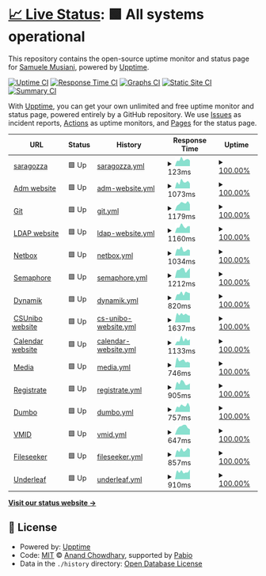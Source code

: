 # [📈 Live Status](https://status2.students.cs.unibo.it): <!--live status--> **🟩 All systems operational**

This repository contains the open-source uptime monitor and status page for [Samuele Musiani](https://status2.students.cs.unibo.it), powered by [Upptime](https://github.com/upptime/upptime).

[![Uptime CI](https://github.com/samuelemusiani/status.adm/workflows/Uptime%20CI/badge.svg)](https://github.com/samuelemusiani/status.adm/actions?query=workflow%3A%22Uptime+CI%22)
[![Response Time CI](https://github.com/samuelemusiani/status.adm/workflows/Response%20Time%20CI/badge.svg)](https://github.com/samuelemusiani/status.adm/actions?query=workflow%3A%22Response+Time+CI%22)
[![Graphs CI](https://github.com/samuelemusiani/status.adm/workflows/Graphs%20CI/badge.svg)](https://github.com/samuelemusiani/status.adm/actions?query=workflow%3A%22Graphs+CI%22)
[![Static Site CI](https://github.com/samuelemusiani/status.adm/workflows/Static%20Site%20CI/badge.svg)](https://github.com/samuelemusiani/status.adm/actions?query=workflow%3A%22Static+Site+CI%22)
[![Summary CI](https://github.com/samuelemusiani/status.adm/workflows/Summary%20CI/badge.svg)](https://github.com/samuelemusiani/status.adm/actions?query=workflow%3A%22Summary+CI%22)

With [Upptime](https://upptime.js.org), you can get your own unlimited and free uptime monitor and status page, powered entirely by a GitHub repository. We use [Issues](https://github.com/samuelemusiani/status.adm/issues) as incident reports, [Actions](https://github.com/samuelemusiani/status.adm/actions) as uptime monitors, and [Pages](https://status2.students.cs.unibo.it) for the status page.

<!--start: status pages-->
<!-- This summary is generated by Upptime (https://github.com/upptime/upptime) -->
<!-- Do not edit this manually, your changes will be overwritten -->
<!-- prettier-ignore -->
| URL | Status | History | Response Time | Uptime |
| --- | ------ | ------- | ------------- | ------ |
| <img alt="" src="https://icons.duckduckgo.com/ip3/null.ico" height="13"> [saragozza](saragozza.students.cs.unibo.it) | 🟩 Up | [saragozza.yml](https://github.com/samuelemusiani/status.adm/commits/HEAD/history/saragozza.yml) | <details><summary><img alt="Response time graph" src="./graphs/saragozza/response-time-week.png" height="20"> 123ms</summary><br><a href="https://status2.students.cs.unibo.it/history/saragozza"><img alt="Response time 124" src="https://img.shields.io/endpoint?url=https%3A%2F%2Fraw.githubusercontent.com%2Fsamuelemusiani%2Fstatus.adm%2FHEAD%2Fapi%2Fsaragozza%2Fresponse-time.json"></a><br><a href="https://status2.students.cs.unibo.it/history/saragozza"><img alt="24-hour response time 164" src="https://img.shields.io/endpoint?url=https%3A%2F%2Fraw.githubusercontent.com%2Fsamuelemusiani%2Fstatus.adm%2FHEAD%2Fapi%2Fsaragozza%2Fresponse-time-day.json"></a><br><a href="https://status2.students.cs.unibo.it/history/saragozza"><img alt="7-day response time 123" src="https://img.shields.io/endpoint?url=https%3A%2F%2Fraw.githubusercontent.com%2Fsamuelemusiani%2Fstatus.adm%2FHEAD%2Fapi%2Fsaragozza%2Fresponse-time-week.json"></a><br><a href="https://status2.students.cs.unibo.it/history/saragozza"><img alt="30-day response time 124" src="https://img.shields.io/endpoint?url=https%3A%2F%2Fraw.githubusercontent.com%2Fsamuelemusiani%2Fstatus.adm%2FHEAD%2Fapi%2Fsaragozza%2Fresponse-time-month.json"></a><br><a href="https://status2.students.cs.unibo.it/history/saragozza"><img alt="1-year response time 123" src="https://img.shields.io/endpoint?url=https%3A%2F%2Fraw.githubusercontent.com%2Fsamuelemusiani%2Fstatus.adm%2FHEAD%2Fapi%2Fsaragozza%2Fresponse-time-year.json"></a></details> | <details><summary><a href="https://status2.students.cs.unibo.it/history/saragozza">100.00%</a></summary><a href="https://status2.students.cs.unibo.it/history/saragozza"><img alt="All-time uptime 99.48%" src="https://img.shields.io/endpoint?url=https%3A%2F%2Fraw.githubusercontent.com%2Fsamuelemusiani%2Fstatus.adm%2FHEAD%2Fapi%2Fsaragozza%2Fuptime.json"></a><br><a href="https://status2.students.cs.unibo.it/history/saragozza"><img alt="24-hour uptime 100.00%" src="https://img.shields.io/endpoint?url=https%3A%2F%2Fraw.githubusercontent.com%2Fsamuelemusiani%2Fstatus.adm%2FHEAD%2Fapi%2Fsaragozza%2Fuptime-day.json"></a><br><a href="https://status2.students.cs.unibo.it/history/saragozza"><img alt="7-day uptime 100.00%" src="https://img.shields.io/endpoint?url=https%3A%2F%2Fraw.githubusercontent.com%2Fsamuelemusiani%2Fstatus.adm%2FHEAD%2Fapi%2Fsaragozza%2Fuptime-week.json"></a><br><a href="https://status2.students.cs.unibo.it/history/saragozza"><img alt="30-day uptime 100.00%" src="https://img.shields.io/endpoint?url=https%3A%2F%2Fraw.githubusercontent.com%2Fsamuelemusiani%2Fstatus.adm%2FHEAD%2Fapi%2Fsaragozza%2Fuptime-month.json"></a><br><a href="https://status2.students.cs.unibo.it/history/saragozza"><img alt="1-year uptime 99.99%" src="https://img.shields.io/endpoint?url=https%3A%2F%2Fraw.githubusercontent.com%2Fsamuelemusiani%2Fstatus.adm%2FHEAD%2Fapi%2Fsaragozza%2Fuptime-year.json"></a></details>
| <img alt="" src="https://icons.duckduckgo.com/ip3/students.cs.unibo.it.ico" height="13"> [Adm website](https://students.cs.unibo.it) | 🟩 Up | [adm-website.yml](https://github.com/samuelemusiani/status.adm/commits/HEAD/history/adm-website.yml) | <details><summary><img alt="Response time graph" src="./graphs/adm-website/response-time-week.png" height="20"> 1073ms</summary><br><a href="https://status2.students.cs.unibo.it/history/adm-website"><img alt="Response time 1047" src="https://img.shields.io/endpoint?url=https%3A%2F%2Fraw.githubusercontent.com%2Fsamuelemusiani%2Fstatus.adm%2FHEAD%2Fapi%2Fadm-website%2Fresponse-time.json"></a><br><a href="https://status2.students.cs.unibo.it/history/adm-website"><img alt="24-hour response time 1512" src="https://img.shields.io/endpoint?url=https%3A%2F%2Fraw.githubusercontent.com%2Fsamuelemusiani%2Fstatus.adm%2FHEAD%2Fapi%2Fadm-website%2Fresponse-time-day.json"></a><br><a href="https://status2.students.cs.unibo.it/history/adm-website"><img alt="7-day response time 1073" src="https://img.shields.io/endpoint?url=https%3A%2F%2Fraw.githubusercontent.com%2Fsamuelemusiani%2Fstatus.adm%2FHEAD%2Fapi%2Fadm-website%2Fresponse-time-week.json"></a><br><a href="https://status2.students.cs.unibo.it/history/adm-website"><img alt="30-day response time 1187" src="https://img.shields.io/endpoint?url=https%3A%2F%2Fraw.githubusercontent.com%2Fsamuelemusiani%2Fstatus.adm%2FHEAD%2Fapi%2Fadm-website%2Fresponse-time-month.json"></a><br><a href="https://status2.students.cs.unibo.it/history/adm-website"><img alt="1-year response time 1072" src="https://img.shields.io/endpoint?url=https%3A%2F%2Fraw.githubusercontent.com%2Fsamuelemusiani%2Fstatus.adm%2FHEAD%2Fapi%2Fadm-website%2Fresponse-time-year.json"></a></details> | <details><summary><a href="https://status2.students.cs.unibo.it/history/adm-website">100.00%</a></summary><a href="https://status2.students.cs.unibo.it/history/adm-website"><img alt="All-time uptime 99.37%" src="https://img.shields.io/endpoint?url=https%3A%2F%2Fraw.githubusercontent.com%2Fsamuelemusiani%2Fstatus.adm%2FHEAD%2Fapi%2Fadm-website%2Fuptime.json"></a><br><a href="https://status2.students.cs.unibo.it/history/adm-website"><img alt="24-hour uptime 100.00%" src="https://img.shields.io/endpoint?url=https%3A%2F%2Fraw.githubusercontent.com%2Fsamuelemusiani%2Fstatus.adm%2FHEAD%2Fapi%2Fadm-website%2Fuptime-day.json"></a><br><a href="https://status2.students.cs.unibo.it/history/adm-website"><img alt="7-day uptime 100.00%" src="https://img.shields.io/endpoint?url=https%3A%2F%2Fraw.githubusercontent.com%2Fsamuelemusiani%2Fstatus.adm%2FHEAD%2Fapi%2Fadm-website%2Fuptime-week.json"></a><br><a href="https://status2.students.cs.unibo.it/history/adm-website"><img alt="30-day uptime 100.00%" src="https://img.shields.io/endpoint?url=https%3A%2F%2Fraw.githubusercontent.com%2Fsamuelemusiani%2Fstatus.adm%2FHEAD%2Fapi%2Fadm-website%2Fuptime-month.json"></a><br><a href="https://status2.students.cs.unibo.it/history/adm-website"><img alt="1-year uptime 99.16%" src="https://img.shields.io/endpoint?url=https%3A%2F%2Fraw.githubusercontent.com%2Fsamuelemusiani%2Fstatus.adm%2FHEAD%2Fapi%2Fadm-website%2Fuptime-year.json"></a></details>
| <img alt="" src="https://icons.duckduckgo.com/ip3/git.students.cs.unibo.it.ico" height="13"> [Git](https://git.students.cs.unibo.it) | 🟩 Up | [git.yml](https://github.com/samuelemusiani/status.adm/commits/HEAD/history/git.yml) | <details><summary><img alt="Response time graph" src="./graphs/git/response-time-week.png" height="20"> 1179ms</summary><br><a href="https://status2.students.cs.unibo.it/history/git"><img alt="Response time 1125" src="https://img.shields.io/endpoint?url=https%3A%2F%2Fraw.githubusercontent.com%2Fsamuelemusiani%2Fstatus.adm%2FHEAD%2Fapi%2Fgit%2Fresponse-time.json"></a><br><a href="https://status2.students.cs.unibo.it/history/git"><img alt="24-hour response time 1901" src="https://img.shields.io/endpoint?url=https%3A%2F%2Fraw.githubusercontent.com%2Fsamuelemusiani%2Fstatus.adm%2FHEAD%2Fapi%2Fgit%2Fresponse-time-day.json"></a><br><a href="https://status2.students.cs.unibo.it/history/git"><img alt="7-day response time 1179" src="https://img.shields.io/endpoint?url=https%3A%2F%2Fraw.githubusercontent.com%2Fsamuelemusiani%2Fstatus.adm%2FHEAD%2Fapi%2Fgit%2Fresponse-time-week.json"></a><br><a href="https://status2.students.cs.unibo.it/history/git"><img alt="30-day response time 1215" src="https://img.shields.io/endpoint?url=https%3A%2F%2Fraw.githubusercontent.com%2Fsamuelemusiani%2Fstatus.adm%2FHEAD%2Fapi%2Fgit%2Fresponse-time-month.json"></a><br><a href="https://status2.students.cs.unibo.it/history/git"><img alt="1-year response time 1126" src="https://img.shields.io/endpoint?url=https%3A%2F%2Fraw.githubusercontent.com%2Fsamuelemusiani%2Fstatus.adm%2FHEAD%2Fapi%2Fgit%2Fresponse-time-year.json"></a></details> | <details><summary><a href="https://status2.students.cs.unibo.it/history/git">100.00%</a></summary><a href="https://status2.students.cs.unibo.it/history/git"><img alt="All-time uptime 99.25%" src="https://img.shields.io/endpoint?url=https%3A%2F%2Fraw.githubusercontent.com%2Fsamuelemusiani%2Fstatus.adm%2FHEAD%2Fapi%2Fgit%2Fuptime.json"></a><br><a href="https://status2.students.cs.unibo.it/history/git"><img alt="24-hour uptime 100.00%" src="https://img.shields.io/endpoint?url=https%3A%2F%2Fraw.githubusercontent.com%2Fsamuelemusiani%2Fstatus.adm%2FHEAD%2Fapi%2Fgit%2Fuptime-day.json"></a><br><a href="https://status2.students.cs.unibo.it/history/git"><img alt="7-day uptime 100.00%" src="https://img.shields.io/endpoint?url=https%3A%2F%2Fraw.githubusercontent.com%2Fsamuelemusiani%2Fstatus.adm%2FHEAD%2Fapi%2Fgit%2Fuptime-week.json"></a><br><a href="https://status2.students.cs.unibo.it/history/git"><img alt="30-day uptime 100.00%" src="https://img.shields.io/endpoint?url=https%3A%2F%2Fraw.githubusercontent.com%2Fsamuelemusiani%2Fstatus.adm%2FHEAD%2Fapi%2Fgit%2Fuptime-month.json"></a><br><a href="https://status2.students.cs.unibo.it/history/git"><img alt="1-year uptime 99.11%" src="https://img.shields.io/endpoint?url=https%3A%2F%2Fraw.githubusercontent.com%2Fsamuelemusiani%2Fstatus.adm%2FHEAD%2Fapi%2Fgit%2Fuptime-year.json"></a></details>
| <img alt="" src="https://icons.duckduckgo.com/ip3/ldap.students.cs.unibo.it.ico" height="13"> [LDAP website](https://ldap.students.cs.unibo.it) | 🟩 Up | [ldap-website.yml](https://github.com/samuelemusiani/status.adm/commits/HEAD/history/ldap-website.yml) | <details><summary><img alt="Response time graph" src="./graphs/ldap-website/response-time-week.png" height="20"> 1160ms</summary><br><a href="https://status2.students.cs.unibo.it/history/ldap-website"><img alt="Response time 1110" src="https://img.shields.io/endpoint?url=https%3A%2F%2Fraw.githubusercontent.com%2Fsamuelemusiani%2Fstatus.adm%2FHEAD%2Fapi%2Fldap-website%2Fresponse-time.json"></a><br><a href="https://status2.students.cs.unibo.it/history/ldap-website"><img alt="24-hour response time 1878" src="https://img.shields.io/endpoint?url=https%3A%2F%2Fraw.githubusercontent.com%2Fsamuelemusiani%2Fstatus.adm%2FHEAD%2Fapi%2Fldap-website%2Fresponse-time-day.json"></a><br><a href="https://status2.students.cs.unibo.it/history/ldap-website"><img alt="7-day response time 1160" src="https://img.shields.io/endpoint?url=https%3A%2F%2Fraw.githubusercontent.com%2Fsamuelemusiani%2Fstatus.adm%2FHEAD%2Fapi%2Fldap-website%2Fresponse-time-week.json"></a><br><a href="https://status2.students.cs.unibo.it/history/ldap-website"><img alt="30-day response time 1150" src="https://img.shields.io/endpoint?url=https%3A%2F%2Fraw.githubusercontent.com%2Fsamuelemusiani%2Fstatus.adm%2FHEAD%2Fapi%2Fldap-website%2Fresponse-time-month.json"></a><br><a href="https://status2.students.cs.unibo.it/history/ldap-website"><img alt="1-year response time 1114" src="https://img.shields.io/endpoint?url=https%3A%2F%2Fraw.githubusercontent.com%2Fsamuelemusiani%2Fstatus.adm%2FHEAD%2Fapi%2Fldap-website%2Fresponse-time-year.json"></a></details> | <details><summary><a href="https://status2.students.cs.unibo.it/history/ldap-website">100.00%</a></summary><a href="https://status2.students.cs.unibo.it/history/ldap-website"><img alt="All-time uptime 95.99%" src="https://img.shields.io/endpoint?url=https%3A%2F%2Fraw.githubusercontent.com%2Fsamuelemusiani%2Fstatus.adm%2FHEAD%2Fapi%2Fldap-website%2Fuptime.json"></a><br><a href="https://status2.students.cs.unibo.it/history/ldap-website"><img alt="24-hour uptime 100.00%" src="https://img.shields.io/endpoint?url=https%3A%2F%2Fraw.githubusercontent.com%2Fsamuelemusiani%2Fstatus.adm%2FHEAD%2Fapi%2Fldap-website%2Fuptime-day.json"></a><br><a href="https://status2.students.cs.unibo.it/history/ldap-website"><img alt="7-day uptime 100.00%" src="https://img.shields.io/endpoint?url=https%3A%2F%2Fraw.githubusercontent.com%2Fsamuelemusiani%2Fstatus.adm%2FHEAD%2Fapi%2Fldap-website%2Fuptime-week.json"></a><br><a href="https://status2.students.cs.unibo.it/history/ldap-website"><img alt="30-day uptime 100.00%" src="https://img.shields.io/endpoint?url=https%3A%2F%2Fraw.githubusercontent.com%2Fsamuelemusiani%2Fstatus.adm%2FHEAD%2Fapi%2Fldap-website%2Fuptime-month.json"></a><br><a href="https://status2.students.cs.unibo.it/history/ldap-website"><img alt="1-year uptime 96.37%" src="https://img.shields.io/endpoint?url=https%3A%2F%2Fraw.githubusercontent.com%2Fsamuelemusiani%2Fstatus.adm%2FHEAD%2Fapi%2Fldap-website%2Fuptime-year.json"></a></details>
| <img alt="" src="https://icons.duckduckgo.com/ip3/netbox.students.cs.unibo.it.ico" height="13"> [Netbox](https://netbox.students.cs.unibo.it) | 🟩 Up | [netbox.yml](https://github.com/samuelemusiani/status.adm/commits/HEAD/history/netbox.yml) | <details><summary><img alt="Response time graph" src="./graphs/netbox/response-time-week.png" height="20"> 1034ms</summary><br><a href="https://status2.students.cs.unibo.it/history/netbox"><img alt="Response time 1102" src="https://img.shields.io/endpoint?url=https%3A%2F%2Fraw.githubusercontent.com%2Fsamuelemusiani%2Fstatus.adm%2FHEAD%2Fapi%2Fnetbox%2Fresponse-time.json"></a><br><a href="https://status2.students.cs.unibo.it/history/netbox"><img alt="24-hour response time 1619" src="https://img.shields.io/endpoint?url=https%3A%2F%2Fraw.githubusercontent.com%2Fsamuelemusiani%2Fstatus.adm%2FHEAD%2Fapi%2Fnetbox%2Fresponse-time-day.json"></a><br><a href="https://status2.students.cs.unibo.it/history/netbox"><img alt="7-day response time 1034" src="https://img.shields.io/endpoint?url=https%3A%2F%2Fraw.githubusercontent.com%2Fsamuelemusiani%2Fstatus.adm%2FHEAD%2Fapi%2Fnetbox%2Fresponse-time-week.json"></a><br><a href="https://status2.students.cs.unibo.it/history/netbox"><img alt="30-day response time 1028" src="https://img.shields.io/endpoint?url=https%3A%2F%2Fraw.githubusercontent.com%2Fsamuelemusiani%2Fstatus.adm%2FHEAD%2Fapi%2Fnetbox%2Fresponse-time-month.json"></a><br><a href="https://status2.students.cs.unibo.it/history/netbox"><img alt="1-year response time 1098" src="https://img.shields.io/endpoint?url=https%3A%2F%2Fraw.githubusercontent.com%2Fsamuelemusiani%2Fstatus.adm%2FHEAD%2Fapi%2Fnetbox%2Fresponse-time-year.json"></a></details> | <details><summary><a href="https://status2.students.cs.unibo.it/history/netbox">100.00%</a></summary><a href="https://status2.students.cs.unibo.it/history/netbox"><img alt="All-time uptime 99.36%" src="https://img.shields.io/endpoint?url=https%3A%2F%2Fraw.githubusercontent.com%2Fsamuelemusiani%2Fstatus.adm%2FHEAD%2Fapi%2Fnetbox%2Fuptime.json"></a><br><a href="https://status2.students.cs.unibo.it/history/netbox"><img alt="24-hour uptime 100.00%" src="https://img.shields.io/endpoint?url=https%3A%2F%2Fraw.githubusercontent.com%2Fsamuelemusiani%2Fstatus.adm%2FHEAD%2Fapi%2Fnetbox%2Fuptime-day.json"></a><br><a href="https://status2.students.cs.unibo.it/history/netbox"><img alt="7-day uptime 100.00%" src="https://img.shields.io/endpoint?url=https%3A%2F%2Fraw.githubusercontent.com%2Fsamuelemusiani%2Fstatus.adm%2FHEAD%2Fapi%2Fnetbox%2Fuptime-week.json"></a><br><a href="https://status2.students.cs.unibo.it/history/netbox"><img alt="30-day uptime 100.00%" src="https://img.shields.io/endpoint?url=https%3A%2F%2Fraw.githubusercontent.com%2Fsamuelemusiani%2Fstatus.adm%2FHEAD%2Fapi%2Fnetbox%2Fuptime-month.json"></a><br><a href="https://status2.students.cs.unibo.it/history/netbox"><img alt="1-year uptime 99.16%" src="https://img.shields.io/endpoint?url=https%3A%2F%2Fraw.githubusercontent.com%2Fsamuelemusiani%2Fstatus.adm%2FHEAD%2Fapi%2Fnetbox%2Fuptime-year.json"></a></details>
| <img alt="" src="https://icons.duckduckgo.com/ip3/ansible.students.cs.unibo.it.ico" height="13"> [Semaphore](https://ansible.students.cs.unibo.it) | 🟩 Up | [semaphore.yml](https://github.com/samuelemusiani/status.adm/commits/HEAD/history/semaphore.yml) | <details><summary><img alt="Response time graph" src="./graphs/semaphore/response-time-week.png" height="20"> 1212ms</summary><br><a href="https://status2.students.cs.unibo.it/history/semaphore"><img alt="Response time 1140" src="https://img.shields.io/endpoint?url=https%3A%2F%2Fraw.githubusercontent.com%2Fsamuelemusiani%2Fstatus.adm%2FHEAD%2Fapi%2Fsemaphore%2Fresponse-time.json"></a><br><a href="https://status2.students.cs.unibo.it/history/semaphore"><img alt="24-hour response time 1417" src="https://img.shields.io/endpoint?url=https%3A%2F%2Fraw.githubusercontent.com%2Fsamuelemusiani%2Fstatus.adm%2FHEAD%2Fapi%2Fsemaphore%2Fresponse-time-day.json"></a><br><a href="https://status2.students.cs.unibo.it/history/semaphore"><img alt="7-day response time 1212" src="https://img.shields.io/endpoint?url=https%3A%2F%2Fraw.githubusercontent.com%2Fsamuelemusiani%2Fstatus.adm%2FHEAD%2Fapi%2Fsemaphore%2Fresponse-time-week.json"></a><br><a href="https://status2.students.cs.unibo.it/history/semaphore"><img alt="30-day response time 1174" src="https://img.shields.io/endpoint?url=https%3A%2F%2Fraw.githubusercontent.com%2Fsamuelemusiani%2Fstatus.adm%2FHEAD%2Fapi%2Fsemaphore%2Fresponse-time-month.json"></a><br><a href="https://status2.students.cs.unibo.it/history/semaphore"><img alt="1-year response time 1176" src="https://img.shields.io/endpoint?url=https%3A%2F%2Fraw.githubusercontent.com%2Fsamuelemusiani%2Fstatus.adm%2FHEAD%2Fapi%2Fsemaphore%2Fresponse-time-year.json"></a></details> | <details><summary><a href="https://status2.students.cs.unibo.it/history/semaphore">100.00%</a></summary><a href="https://status2.students.cs.unibo.it/history/semaphore"><img alt="All-time uptime 99.22%" src="https://img.shields.io/endpoint?url=https%3A%2F%2Fraw.githubusercontent.com%2Fsamuelemusiani%2Fstatus.adm%2FHEAD%2Fapi%2Fsemaphore%2Fuptime.json"></a><br><a href="https://status2.students.cs.unibo.it/history/semaphore"><img alt="24-hour uptime 100.00%" src="https://img.shields.io/endpoint?url=https%3A%2F%2Fraw.githubusercontent.com%2Fsamuelemusiani%2Fstatus.adm%2FHEAD%2Fapi%2Fsemaphore%2Fuptime-day.json"></a><br><a href="https://status2.students.cs.unibo.it/history/semaphore"><img alt="7-day uptime 100.00%" src="https://img.shields.io/endpoint?url=https%3A%2F%2Fraw.githubusercontent.com%2Fsamuelemusiani%2Fstatus.adm%2FHEAD%2Fapi%2Fsemaphore%2Fuptime-week.json"></a><br><a href="https://status2.students.cs.unibo.it/history/semaphore"><img alt="30-day uptime 100.00%" src="https://img.shields.io/endpoint?url=https%3A%2F%2Fraw.githubusercontent.com%2Fsamuelemusiani%2Fstatus.adm%2FHEAD%2Fapi%2Fsemaphore%2Fuptime-month.json"></a><br><a href="https://status2.students.cs.unibo.it/history/semaphore"><img alt="1-year uptime 99.16%" src="https://img.shields.io/endpoint?url=https%3A%2F%2Fraw.githubusercontent.com%2Fsamuelemusiani%2Fstatus.adm%2FHEAD%2Fapi%2Fsemaphore%2Fuptime-year.json"></a></details>
| <img alt="" src="https://icons.duckduckgo.com/ip3/risorse.students.cs.unibo.it.ico" height="13"> [Dynamik](https://risorse.students.cs.unibo.it) | 🟩 Up | [dynamik.yml](https://github.com/samuelemusiani/status.adm/commits/HEAD/history/dynamik.yml) | <details><summary><img alt="Response time graph" src="./graphs/dynamik/response-time-week.png" height="20"> 820ms</summary><br><a href="https://status2.students.cs.unibo.it/history/dynamik"><img alt="Response time 786" src="https://img.shields.io/endpoint?url=https%3A%2F%2Fraw.githubusercontent.com%2Fsamuelemusiani%2Fstatus.adm%2FHEAD%2Fapi%2Fdynamik%2Fresponse-time.json"></a><br><a href="https://status2.students.cs.unibo.it/history/dynamik"><img alt="24-hour response time 700" src="https://img.shields.io/endpoint?url=https%3A%2F%2Fraw.githubusercontent.com%2Fsamuelemusiani%2Fstatus.adm%2FHEAD%2Fapi%2Fdynamik%2Fresponse-time-day.json"></a><br><a href="https://status2.students.cs.unibo.it/history/dynamik"><img alt="7-day response time 820" src="https://img.shields.io/endpoint?url=https%3A%2F%2Fraw.githubusercontent.com%2Fsamuelemusiani%2Fstatus.adm%2FHEAD%2Fapi%2Fdynamik%2Fresponse-time-week.json"></a><br><a href="https://status2.students.cs.unibo.it/history/dynamik"><img alt="30-day response time 821" src="https://img.shields.io/endpoint?url=https%3A%2F%2Fraw.githubusercontent.com%2Fsamuelemusiani%2Fstatus.adm%2FHEAD%2Fapi%2Fdynamik%2Fresponse-time-month.json"></a><br><a href="https://status2.students.cs.unibo.it/history/dynamik"><img alt="1-year response time 770" src="https://img.shields.io/endpoint?url=https%3A%2F%2Fraw.githubusercontent.com%2Fsamuelemusiani%2Fstatus.adm%2FHEAD%2Fapi%2Fdynamik%2Fresponse-time-year.json"></a></details> | <details><summary><a href="https://status2.students.cs.unibo.it/history/dynamik">100.00%</a></summary><a href="https://status2.students.cs.unibo.it/history/dynamik"><img alt="All-time uptime 99.32%" src="https://img.shields.io/endpoint?url=https%3A%2F%2Fraw.githubusercontent.com%2Fsamuelemusiani%2Fstatus.adm%2FHEAD%2Fapi%2Fdynamik%2Fuptime.json"></a><br><a href="https://status2.students.cs.unibo.it/history/dynamik"><img alt="24-hour uptime 100.00%" src="https://img.shields.io/endpoint?url=https%3A%2F%2Fraw.githubusercontent.com%2Fsamuelemusiani%2Fstatus.adm%2FHEAD%2Fapi%2Fdynamik%2Fuptime-day.json"></a><br><a href="https://status2.students.cs.unibo.it/history/dynamik"><img alt="7-day uptime 100.00%" src="https://img.shields.io/endpoint?url=https%3A%2F%2Fraw.githubusercontent.com%2Fsamuelemusiani%2Fstatus.adm%2FHEAD%2Fapi%2Fdynamik%2Fuptime-week.json"></a><br><a href="https://status2.students.cs.unibo.it/history/dynamik"><img alt="30-day uptime 100.00%" src="https://img.shields.io/endpoint?url=https%3A%2F%2Fraw.githubusercontent.com%2Fsamuelemusiani%2Fstatus.adm%2FHEAD%2Fapi%2Fdynamik%2Fuptime-month.json"></a><br><a href="https://status2.students.cs.unibo.it/history/dynamik"><img alt="1-year uptime 99.16%" src="https://img.shields.io/endpoint?url=https%3A%2F%2Fraw.githubusercontent.com%2Fsamuelemusiani%2Fstatus.adm%2FHEAD%2Fapi%2Fdynamik%2Fuptime-year.json"></a></details>
| <img alt="" src="https://icons.duckduckgo.com/ip3/csunibo.students.cs.unibo.it.ico" height="13"> [CSUnibo website](https://csunibo.students.cs.unibo.it) | 🟩 Up | [cs-unibo-website.yml](https://github.com/samuelemusiani/status.adm/commits/HEAD/history/cs-unibo-website.yml) | <details><summary><img alt="Response time graph" src="./graphs/cs-unibo-website/response-time-week.png" height="20"> 1637ms</summary><br><a href="https://status2.students.cs.unibo.it/history/cs-unibo-website"><img alt="Response time 1179" src="https://img.shields.io/endpoint?url=https%3A%2F%2Fraw.githubusercontent.com%2Fsamuelemusiani%2Fstatus.adm%2FHEAD%2Fapi%2Fcs-unibo-website%2Fresponse-time.json"></a><br><a href="https://status2.students.cs.unibo.it/history/cs-unibo-website"><img alt="24-hour response time 2234" src="https://img.shields.io/endpoint?url=https%3A%2F%2Fraw.githubusercontent.com%2Fsamuelemusiani%2Fstatus.adm%2FHEAD%2Fapi%2Fcs-unibo-website%2Fresponse-time-day.json"></a><br><a href="https://status2.students.cs.unibo.it/history/cs-unibo-website"><img alt="7-day response time 1637" src="https://img.shields.io/endpoint?url=https%3A%2F%2Fraw.githubusercontent.com%2Fsamuelemusiani%2Fstatus.adm%2FHEAD%2Fapi%2Fcs-unibo-website%2Fresponse-time-week.json"></a><br><a href="https://status2.students.cs.unibo.it/history/cs-unibo-website"><img alt="30-day response time 1605" src="https://img.shields.io/endpoint?url=https%3A%2F%2Fraw.githubusercontent.com%2Fsamuelemusiani%2Fstatus.adm%2FHEAD%2Fapi%2Fcs-unibo-website%2Fresponse-time-month.json"></a><br><a href="https://status2.students.cs.unibo.it/history/cs-unibo-website"><img alt="1-year response time 1262" src="https://img.shields.io/endpoint?url=https%3A%2F%2Fraw.githubusercontent.com%2Fsamuelemusiani%2Fstatus.adm%2FHEAD%2Fapi%2Fcs-unibo-website%2Fresponse-time-year.json"></a></details> | <details><summary><a href="https://status2.students.cs.unibo.it/history/cs-unibo-website">100.00%</a></summary><a href="https://status2.students.cs.unibo.it/history/cs-unibo-website"><img alt="All-time uptime 99.32%" src="https://img.shields.io/endpoint?url=https%3A%2F%2Fraw.githubusercontent.com%2Fsamuelemusiani%2Fstatus.adm%2FHEAD%2Fapi%2Fcs-unibo-website%2Fuptime.json"></a><br><a href="https://status2.students.cs.unibo.it/history/cs-unibo-website"><img alt="24-hour uptime 100.00%" src="https://img.shields.io/endpoint?url=https%3A%2F%2Fraw.githubusercontent.com%2Fsamuelemusiani%2Fstatus.adm%2FHEAD%2Fapi%2Fcs-unibo-website%2Fuptime-day.json"></a><br><a href="https://status2.students.cs.unibo.it/history/cs-unibo-website"><img alt="7-day uptime 100.00%" src="https://img.shields.io/endpoint?url=https%3A%2F%2Fraw.githubusercontent.com%2Fsamuelemusiani%2Fstatus.adm%2FHEAD%2Fapi%2Fcs-unibo-website%2Fuptime-week.json"></a><br><a href="https://status2.students.cs.unibo.it/history/cs-unibo-website"><img alt="30-day uptime 100.00%" src="https://img.shields.io/endpoint?url=https%3A%2F%2Fraw.githubusercontent.com%2Fsamuelemusiani%2Fstatus.adm%2FHEAD%2Fapi%2Fcs-unibo-website%2Fuptime-month.json"></a><br><a href="https://status2.students.cs.unibo.it/history/cs-unibo-website"><img alt="1-year uptime 99.14%" src="https://img.shields.io/endpoint?url=https%3A%2F%2Fraw.githubusercontent.com%2Fsamuelemusiani%2Fstatus.adm%2FHEAD%2Fapi%2Fcs-unibo-website%2Fuptime-year.json"></a></details>
| <img alt="" src="https://icons.duckduckgo.com/ip3/calendar.students.cs.unibo.it.ico" height="13"> [Calendar website](https://calendar.students.cs.unibo.it) | 🟩 Up | [calendar-website.yml](https://github.com/samuelemusiani/status.adm/commits/HEAD/history/calendar-website.yml) | <details><summary><img alt="Response time graph" src="./graphs/calendar-website/response-time-week.png" height="20"> 1133ms</summary><br><a href="https://status2.students.cs.unibo.it/history/calendar-website"><img alt="Response time 755" src="https://img.shields.io/endpoint?url=https%3A%2F%2Fraw.githubusercontent.com%2Fsamuelemusiani%2Fstatus.adm%2FHEAD%2Fapi%2Fcalendar-website%2Fresponse-time.json"></a><br><a href="https://status2.students.cs.unibo.it/history/calendar-website"><img alt="24-hour response time 1190" src="https://img.shields.io/endpoint?url=https%3A%2F%2Fraw.githubusercontent.com%2Fsamuelemusiani%2Fstatus.adm%2FHEAD%2Fapi%2Fcalendar-website%2Fresponse-time-day.json"></a><br><a href="https://status2.students.cs.unibo.it/history/calendar-website"><img alt="7-day response time 1133" src="https://img.shields.io/endpoint?url=https%3A%2F%2Fraw.githubusercontent.com%2Fsamuelemusiani%2Fstatus.adm%2FHEAD%2Fapi%2Fcalendar-website%2Fresponse-time-week.json"></a><br><a href="https://status2.students.cs.unibo.it/history/calendar-website"><img alt="30-day response time 1074" src="https://img.shields.io/endpoint?url=https%3A%2F%2Fraw.githubusercontent.com%2Fsamuelemusiani%2Fstatus.adm%2FHEAD%2Fapi%2Fcalendar-website%2Fresponse-time-month.json"></a><br><a href="https://status2.students.cs.unibo.it/history/calendar-website"><img alt="1-year response time 766" src="https://img.shields.io/endpoint?url=https%3A%2F%2Fraw.githubusercontent.com%2Fsamuelemusiani%2Fstatus.adm%2FHEAD%2Fapi%2Fcalendar-website%2Fresponse-time-year.json"></a></details> | <details><summary><a href="https://status2.students.cs.unibo.it/history/calendar-website">100.00%</a></summary><a href="https://status2.students.cs.unibo.it/history/calendar-website"><img alt="All-time uptime 99.37%" src="https://img.shields.io/endpoint?url=https%3A%2F%2Fraw.githubusercontent.com%2Fsamuelemusiani%2Fstatus.adm%2FHEAD%2Fapi%2Fcalendar-website%2Fuptime.json"></a><br><a href="https://status2.students.cs.unibo.it/history/calendar-website"><img alt="24-hour uptime 100.00%" src="https://img.shields.io/endpoint?url=https%3A%2F%2Fraw.githubusercontent.com%2Fsamuelemusiani%2Fstatus.adm%2FHEAD%2Fapi%2Fcalendar-website%2Fuptime-day.json"></a><br><a href="https://status2.students.cs.unibo.it/history/calendar-website"><img alt="7-day uptime 100.00%" src="https://img.shields.io/endpoint?url=https%3A%2F%2Fraw.githubusercontent.com%2Fsamuelemusiani%2Fstatus.adm%2FHEAD%2Fapi%2Fcalendar-website%2Fuptime-week.json"></a><br><a href="https://status2.students.cs.unibo.it/history/calendar-website"><img alt="30-day uptime 100.00%" src="https://img.shields.io/endpoint?url=https%3A%2F%2Fraw.githubusercontent.com%2Fsamuelemusiani%2Fstatus.adm%2FHEAD%2Fapi%2Fcalendar-website%2Fuptime-month.json"></a><br><a href="https://status2.students.cs.unibo.it/history/calendar-website"><img alt="1-year uptime 99.15%" src="https://img.shields.io/endpoint?url=https%3A%2F%2Fraw.githubusercontent.com%2Fsamuelemusiani%2Fstatus.adm%2FHEAD%2Fapi%2Fcalendar-website%2Fuptime-year.json"></a></details>
| <img alt="" src="https://icons.duckduckgo.com/ip3/media.students.cs.unibo.it.ico" height="13"> [Media](https://media.students.cs.unibo.it) | 🟩 Up | [media.yml](https://github.com/samuelemusiani/status.adm/commits/HEAD/history/media.yml) | <details><summary><img alt="Response time graph" src="./graphs/media/response-time-week.png" height="20"> 746ms</summary><br><a href="https://status2.students.cs.unibo.it/history/media"><img alt="Response time 802" src="https://img.shields.io/endpoint?url=https%3A%2F%2Fraw.githubusercontent.com%2Fsamuelemusiani%2Fstatus.adm%2FHEAD%2Fapi%2Fmedia%2Fresponse-time.json"></a><br><a href="https://status2.students.cs.unibo.it/history/media"><img alt="24-hour response time 880" src="https://img.shields.io/endpoint?url=https%3A%2F%2Fraw.githubusercontent.com%2Fsamuelemusiani%2Fstatus.adm%2FHEAD%2Fapi%2Fmedia%2Fresponse-time-day.json"></a><br><a href="https://status2.students.cs.unibo.it/history/media"><img alt="7-day response time 746" src="https://img.shields.io/endpoint?url=https%3A%2F%2Fraw.githubusercontent.com%2Fsamuelemusiani%2Fstatus.adm%2FHEAD%2Fapi%2Fmedia%2Fresponse-time-week.json"></a><br><a href="https://status2.students.cs.unibo.it/history/media"><img alt="30-day response time 794" src="https://img.shields.io/endpoint?url=https%3A%2F%2Fraw.githubusercontent.com%2Fsamuelemusiani%2Fstatus.adm%2FHEAD%2Fapi%2Fmedia%2Fresponse-time-month.json"></a><br><a href="https://status2.students.cs.unibo.it/history/media"><img alt="1-year response time 803" src="https://img.shields.io/endpoint?url=https%3A%2F%2Fraw.githubusercontent.com%2Fsamuelemusiani%2Fstatus.adm%2FHEAD%2Fapi%2Fmedia%2Fresponse-time-year.json"></a></details> | <details><summary><a href="https://status2.students.cs.unibo.it/history/media">100.00%</a></summary><a href="https://status2.students.cs.unibo.it/history/media"><img alt="All-time uptime 99.19%" src="https://img.shields.io/endpoint?url=https%3A%2F%2Fraw.githubusercontent.com%2Fsamuelemusiani%2Fstatus.adm%2FHEAD%2Fapi%2Fmedia%2Fuptime.json"></a><br><a href="https://status2.students.cs.unibo.it/history/media"><img alt="24-hour uptime 100.00%" src="https://img.shields.io/endpoint?url=https%3A%2F%2Fraw.githubusercontent.com%2Fsamuelemusiani%2Fstatus.adm%2FHEAD%2Fapi%2Fmedia%2Fuptime-day.json"></a><br><a href="https://status2.students.cs.unibo.it/history/media"><img alt="7-day uptime 100.00%" src="https://img.shields.io/endpoint?url=https%3A%2F%2Fraw.githubusercontent.com%2Fsamuelemusiani%2Fstatus.adm%2FHEAD%2Fapi%2Fmedia%2Fuptime-week.json"></a><br><a href="https://status2.students.cs.unibo.it/history/media"><img alt="30-day uptime 100.00%" src="https://img.shields.io/endpoint?url=https%3A%2F%2Fraw.githubusercontent.com%2Fsamuelemusiani%2Fstatus.adm%2FHEAD%2Fapi%2Fmedia%2Fuptime-month.json"></a><br><a href="https://status2.students.cs.unibo.it/history/media"><img alt="1-year uptime 99.14%" src="https://img.shields.io/endpoint?url=https%3A%2F%2Fraw.githubusercontent.com%2Fsamuelemusiani%2Fstatus.adm%2FHEAD%2Fapi%2Fmedia%2Fuptime-year.json"></a></details>
| <img alt="" src="https://icons.duckduckgo.com/ip3/registrate.students.cs.unibo.it.ico" height="13"> [Registrate](https://registrate.students.cs.unibo.it) | 🟩 Up | [registrate.yml](https://github.com/samuelemusiani/status.adm/commits/HEAD/history/registrate.yml) | <details><summary><img alt="Response time graph" src="./graphs/registrate/response-time-week.png" height="20"> 905ms</summary><br><a href="https://status2.students.cs.unibo.it/history/registrate"><img alt="Response time 850" src="https://img.shields.io/endpoint?url=https%3A%2F%2Fraw.githubusercontent.com%2Fsamuelemusiani%2Fstatus.adm%2FHEAD%2Fapi%2Fregistrate%2Fresponse-time.json"></a><br><a href="https://status2.students.cs.unibo.it/history/registrate"><img alt="24-hour response time 863" src="https://img.shields.io/endpoint?url=https%3A%2F%2Fraw.githubusercontent.com%2Fsamuelemusiani%2Fstatus.adm%2FHEAD%2Fapi%2Fregistrate%2Fresponse-time-day.json"></a><br><a href="https://status2.students.cs.unibo.it/history/registrate"><img alt="7-day response time 905" src="https://img.shields.io/endpoint?url=https%3A%2F%2Fraw.githubusercontent.com%2Fsamuelemusiani%2Fstatus.adm%2FHEAD%2Fapi%2Fregistrate%2Fresponse-time-week.json"></a><br><a href="https://status2.students.cs.unibo.it/history/registrate"><img alt="30-day response time 822" src="https://img.shields.io/endpoint?url=https%3A%2F%2Fraw.githubusercontent.com%2Fsamuelemusiani%2Fstatus.adm%2FHEAD%2Fapi%2Fregistrate%2Fresponse-time-month.json"></a><br><a href="https://status2.students.cs.unibo.it/history/registrate"><img alt="1-year response time 857" src="https://img.shields.io/endpoint?url=https%3A%2F%2Fraw.githubusercontent.com%2Fsamuelemusiani%2Fstatus.adm%2FHEAD%2Fapi%2Fregistrate%2Fresponse-time-year.json"></a></details> | <details><summary><a href="https://status2.students.cs.unibo.it/history/registrate">100.00%</a></summary><a href="https://status2.students.cs.unibo.it/history/registrate"><img alt="All-time uptime 99.19%" src="https://img.shields.io/endpoint?url=https%3A%2F%2Fraw.githubusercontent.com%2Fsamuelemusiani%2Fstatus.adm%2FHEAD%2Fapi%2Fregistrate%2Fuptime.json"></a><br><a href="https://status2.students.cs.unibo.it/history/registrate"><img alt="24-hour uptime 100.00%" src="https://img.shields.io/endpoint?url=https%3A%2F%2Fraw.githubusercontent.com%2Fsamuelemusiani%2Fstatus.adm%2FHEAD%2Fapi%2Fregistrate%2Fuptime-day.json"></a><br><a href="https://status2.students.cs.unibo.it/history/registrate"><img alt="7-day uptime 100.00%" src="https://img.shields.io/endpoint?url=https%3A%2F%2Fraw.githubusercontent.com%2Fsamuelemusiani%2Fstatus.adm%2FHEAD%2Fapi%2Fregistrate%2Fuptime-week.json"></a><br><a href="https://status2.students.cs.unibo.it/history/registrate"><img alt="30-day uptime 100.00%" src="https://img.shields.io/endpoint?url=https%3A%2F%2Fraw.githubusercontent.com%2Fsamuelemusiani%2Fstatus.adm%2FHEAD%2Fapi%2Fregistrate%2Fuptime-month.json"></a><br><a href="https://status2.students.cs.unibo.it/history/registrate"><img alt="1-year uptime 99.15%" src="https://img.shields.io/endpoint?url=https%3A%2F%2Fraw.githubusercontent.com%2Fsamuelemusiani%2Fstatus.adm%2FHEAD%2Fapi%2Fregistrate%2Fuptime-year.json"></a></details>
| <img alt="" src="https://icons.duckduckgo.com/ip3/dumbo.students.cs.unibo.it.ico" height="13"> [Dumbo](https://dumbo.students.cs.unibo.it) | 🟩 Up | [dumbo.yml](https://github.com/samuelemusiani/status.adm/commits/HEAD/history/dumbo.yml) | <details><summary><img alt="Response time graph" src="./graphs/dumbo/response-time-week.png" height="20"> 757ms</summary><br><a href="https://status2.students.cs.unibo.it/history/dumbo"><img alt="Response time 887" src="https://img.shields.io/endpoint?url=https%3A%2F%2Fraw.githubusercontent.com%2Fsamuelemusiani%2Fstatus.adm%2FHEAD%2Fapi%2Fdumbo%2Fresponse-time.json"></a><br><a href="https://status2.students.cs.unibo.it/history/dumbo"><img alt="24-hour response time 880" src="https://img.shields.io/endpoint?url=https%3A%2F%2Fraw.githubusercontent.com%2Fsamuelemusiani%2Fstatus.adm%2FHEAD%2Fapi%2Fdumbo%2Fresponse-time-day.json"></a><br><a href="https://status2.students.cs.unibo.it/history/dumbo"><img alt="7-day response time 757" src="https://img.shields.io/endpoint?url=https%3A%2F%2Fraw.githubusercontent.com%2Fsamuelemusiani%2Fstatus.adm%2FHEAD%2Fapi%2Fdumbo%2Fresponse-time-week.json"></a><br><a href="https://status2.students.cs.unibo.it/history/dumbo"><img alt="30-day response time 804" src="https://img.shields.io/endpoint?url=https%3A%2F%2Fraw.githubusercontent.com%2Fsamuelemusiani%2Fstatus.adm%2FHEAD%2Fapi%2Fdumbo%2Fresponse-time-month.json"></a><br><a href="https://status2.students.cs.unibo.it/history/dumbo"><img alt="1-year response time 887" src="https://img.shields.io/endpoint?url=https%3A%2F%2Fraw.githubusercontent.com%2Fsamuelemusiani%2Fstatus.adm%2FHEAD%2Fapi%2Fdumbo%2Fresponse-time-year.json"></a></details> | <details><summary><a href="https://status2.students.cs.unibo.it/history/dumbo">100.00%</a></summary><a href="https://status2.students.cs.unibo.it/history/dumbo"><img alt="All-time uptime 97.13%" src="https://img.shields.io/endpoint?url=https%3A%2F%2Fraw.githubusercontent.com%2Fsamuelemusiani%2Fstatus.adm%2FHEAD%2Fapi%2Fdumbo%2Fuptime.json"></a><br><a href="https://status2.students.cs.unibo.it/history/dumbo"><img alt="24-hour uptime 100.00%" src="https://img.shields.io/endpoint?url=https%3A%2F%2Fraw.githubusercontent.com%2Fsamuelemusiani%2Fstatus.adm%2FHEAD%2Fapi%2Fdumbo%2Fuptime-day.json"></a><br><a href="https://status2.students.cs.unibo.it/history/dumbo"><img alt="7-day uptime 100.00%" src="https://img.shields.io/endpoint?url=https%3A%2F%2Fraw.githubusercontent.com%2Fsamuelemusiani%2Fstatus.adm%2FHEAD%2Fapi%2Fdumbo%2Fuptime-week.json"></a><br><a href="https://status2.students.cs.unibo.it/history/dumbo"><img alt="30-day uptime 100.00%" src="https://img.shields.io/endpoint?url=https%3A%2F%2Fraw.githubusercontent.com%2Fsamuelemusiani%2Fstatus.adm%2FHEAD%2Fapi%2Fdumbo%2Fuptime-month.json"></a><br><a href="https://status2.students.cs.unibo.it/history/dumbo"><img alt="1-year uptime 97.13%" src="https://img.shields.io/endpoint?url=https%3A%2F%2Fraw.githubusercontent.com%2Fsamuelemusiani%2Fstatus.adm%2FHEAD%2Fapi%2Fdumbo%2Fuptime-year.json"></a></details>
| <img alt="" src="https://icons.duckduckgo.com/ip3/vm.students.cs.unibo.it.ico" height="13"> [VMID](https://vm.students.cs.unibo.it) | 🟩 Up | [vmid.yml](https://github.com/samuelemusiani/status.adm/commits/HEAD/history/vmid.yml) | <details><summary><img alt="Response time graph" src="./graphs/vmid/response-time-week.png" height="20"> 647ms</summary><br><a href="https://status2.students.cs.unibo.it/history/vmid"><img alt="Response time 672" src="https://img.shields.io/endpoint?url=https%3A%2F%2Fraw.githubusercontent.com%2Fsamuelemusiani%2Fstatus.adm%2FHEAD%2Fapi%2Fvmid%2Fresponse-time.json"></a><br><a href="https://status2.students.cs.unibo.it/history/vmid"><img alt="24-hour response time 688" src="https://img.shields.io/endpoint?url=https%3A%2F%2Fraw.githubusercontent.com%2Fsamuelemusiani%2Fstatus.adm%2FHEAD%2Fapi%2Fvmid%2Fresponse-time-day.json"></a><br><a href="https://status2.students.cs.unibo.it/history/vmid"><img alt="7-day response time 647" src="https://img.shields.io/endpoint?url=https%3A%2F%2Fraw.githubusercontent.com%2Fsamuelemusiani%2Fstatus.adm%2FHEAD%2Fapi%2Fvmid%2Fresponse-time-week.json"></a><br><a href="https://status2.students.cs.unibo.it/history/vmid"><img alt="30-day response time 620" src="https://img.shields.io/endpoint?url=https%3A%2F%2Fraw.githubusercontent.com%2Fsamuelemusiani%2Fstatus.adm%2FHEAD%2Fapi%2Fvmid%2Fresponse-time-month.json"></a><br><a href="https://status2.students.cs.unibo.it/history/vmid"><img alt="1-year response time 672" src="https://img.shields.io/endpoint?url=https%3A%2F%2Fraw.githubusercontent.com%2Fsamuelemusiani%2Fstatus.adm%2FHEAD%2Fapi%2Fvmid%2Fresponse-time-year.json"></a></details> | <details><summary><a href="https://status2.students.cs.unibo.it/history/vmid">100.00%</a></summary><a href="https://status2.students.cs.unibo.it/history/vmid"><img alt="All-time uptime 99.91%" src="https://img.shields.io/endpoint?url=https%3A%2F%2Fraw.githubusercontent.com%2Fsamuelemusiani%2Fstatus.adm%2FHEAD%2Fapi%2Fvmid%2Fuptime.json"></a><br><a href="https://status2.students.cs.unibo.it/history/vmid"><img alt="24-hour uptime 100.00%" src="https://img.shields.io/endpoint?url=https%3A%2F%2Fraw.githubusercontent.com%2Fsamuelemusiani%2Fstatus.adm%2FHEAD%2Fapi%2Fvmid%2Fuptime-day.json"></a><br><a href="https://status2.students.cs.unibo.it/history/vmid"><img alt="7-day uptime 100.00%" src="https://img.shields.io/endpoint?url=https%3A%2F%2Fraw.githubusercontent.com%2Fsamuelemusiani%2Fstatus.adm%2FHEAD%2Fapi%2Fvmid%2Fuptime-week.json"></a><br><a href="https://status2.students.cs.unibo.it/history/vmid"><img alt="30-day uptime 100.00%" src="https://img.shields.io/endpoint?url=https%3A%2F%2Fraw.githubusercontent.com%2Fsamuelemusiani%2Fstatus.adm%2FHEAD%2Fapi%2Fvmid%2Fuptime-month.json"></a><br><a href="https://status2.students.cs.unibo.it/history/vmid"><img alt="1-year uptime 99.91%" src="https://img.shields.io/endpoint?url=https%3A%2F%2Fraw.githubusercontent.com%2Fsamuelemusiani%2Fstatus.adm%2FHEAD%2Fapi%2Fvmid%2Fuptime-year.json"></a></details>
| <img alt="" src="https://icons.duckduckgo.com/ip3/dav.students.cs.unibo.it.ico" height="13"> [Fileseeker](https://dav.students.cs.unibo.it) | 🟩 Up | [fileseeker.yml](https://github.com/samuelemusiani/status.adm/commits/HEAD/history/fileseeker.yml) | <details><summary><img alt="Response time graph" src="./graphs/fileseeker/response-time-week.png" height="20"> 857ms</summary><br><a href="https://status2.students.cs.unibo.it/history/fileseeker"><img alt="Response time 950" src="https://img.shields.io/endpoint?url=https%3A%2F%2Fraw.githubusercontent.com%2Fsamuelemusiani%2Fstatus.adm%2FHEAD%2Fapi%2Ffileseeker%2Fresponse-time.json"></a><br><a href="https://status2.students.cs.unibo.it/history/fileseeker"><img alt="24-hour response time 1028" src="https://img.shields.io/endpoint?url=https%3A%2F%2Fraw.githubusercontent.com%2Fsamuelemusiani%2Fstatus.adm%2FHEAD%2Fapi%2Ffileseeker%2Fresponse-time-day.json"></a><br><a href="https://status2.students.cs.unibo.it/history/fileseeker"><img alt="7-day response time 857" src="https://img.shields.io/endpoint?url=https%3A%2F%2Fraw.githubusercontent.com%2Fsamuelemusiani%2Fstatus.adm%2FHEAD%2Fapi%2Ffileseeker%2Fresponse-time-week.json"></a><br><a href="https://status2.students.cs.unibo.it/history/fileseeker"><img alt="30-day response time 866" src="https://img.shields.io/endpoint?url=https%3A%2F%2Fraw.githubusercontent.com%2Fsamuelemusiani%2Fstatus.adm%2FHEAD%2Fapi%2Ffileseeker%2Fresponse-time-month.json"></a><br><a href="https://status2.students.cs.unibo.it/history/fileseeker"><img alt="1-year response time 950" src="https://img.shields.io/endpoint?url=https%3A%2F%2Fraw.githubusercontent.com%2Fsamuelemusiani%2Fstatus.adm%2FHEAD%2Fapi%2Ffileseeker%2Fresponse-time-year.json"></a></details> | <details><summary><a href="https://status2.students.cs.unibo.it/history/fileseeker">100.00%</a></summary><a href="https://status2.students.cs.unibo.it/history/fileseeker"><img alt="All-time uptime 59.06%" src="https://img.shields.io/endpoint?url=https%3A%2F%2Fraw.githubusercontent.com%2Fsamuelemusiani%2Fstatus.adm%2FHEAD%2Fapi%2Ffileseeker%2Fuptime.json"></a><br><a href="https://status2.students.cs.unibo.it/history/fileseeker"><img alt="24-hour uptime 100.00%" src="https://img.shields.io/endpoint?url=https%3A%2F%2Fraw.githubusercontent.com%2Fsamuelemusiani%2Fstatus.adm%2FHEAD%2Fapi%2Ffileseeker%2Fuptime-day.json"></a><br><a href="https://status2.students.cs.unibo.it/history/fileseeker"><img alt="7-day uptime 100.00%" src="https://img.shields.io/endpoint?url=https%3A%2F%2Fraw.githubusercontent.com%2Fsamuelemusiani%2Fstatus.adm%2FHEAD%2Fapi%2Ffileseeker%2Fuptime-week.json"></a><br><a href="https://status2.students.cs.unibo.it/history/fileseeker"><img alt="30-day uptime 100.00%" src="https://img.shields.io/endpoint?url=https%3A%2F%2Fraw.githubusercontent.com%2Fsamuelemusiani%2Fstatus.adm%2FHEAD%2Fapi%2Ffileseeker%2Fuptime-month.json"></a><br><a href="https://status2.students.cs.unibo.it/history/fileseeker"><img alt="1-year uptime 59.06%" src="https://img.shields.io/endpoint?url=https%3A%2F%2Fraw.githubusercontent.com%2Fsamuelemusiani%2Fstatus.adm%2FHEAD%2Fapi%2Ffileseeker%2Fuptime-year.json"></a></details>
| <img alt="" src="https://icons.duckduckgo.com/ip3/underleaf.students.cs.unibo.it.ico" height="13"> [Underleaf](https://underleaf.students.cs.unibo.it) | 🟩 Up | [underleaf.yml](https://github.com/samuelemusiani/status.adm/commits/HEAD/history/underleaf.yml) | <details><summary><img alt="Response time graph" src="./graphs/underleaf/response-time-week.png" height="20"> 910ms</summary><br><a href="https://status2.students.cs.unibo.it/history/underleaf"><img alt="Response time 923" src="https://img.shields.io/endpoint?url=https%3A%2F%2Fraw.githubusercontent.com%2Fsamuelemusiani%2Fstatus.adm%2FHEAD%2Fapi%2Funderleaf%2Fresponse-time.json"></a><br><a href="https://status2.students.cs.unibo.it/history/underleaf"><img alt="24-hour response time 1084" src="https://img.shields.io/endpoint?url=https%3A%2F%2Fraw.githubusercontent.com%2Fsamuelemusiani%2Fstatus.adm%2FHEAD%2Fapi%2Funderleaf%2Fresponse-time-day.json"></a><br><a href="https://status2.students.cs.unibo.it/history/underleaf"><img alt="7-day response time 910" src="https://img.shields.io/endpoint?url=https%3A%2F%2Fraw.githubusercontent.com%2Fsamuelemusiani%2Fstatus.adm%2FHEAD%2Fapi%2Funderleaf%2Fresponse-time-week.json"></a><br><a href="https://status2.students.cs.unibo.it/history/underleaf"><img alt="30-day response time 920" src="https://img.shields.io/endpoint?url=https%3A%2F%2Fraw.githubusercontent.com%2Fsamuelemusiani%2Fstatus.adm%2FHEAD%2Fapi%2Funderleaf%2Fresponse-time-month.json"></a><br><a href="https://status2.students.cs.unibo.it/history/underleaf"><img alt="1-year response time 923" src="https://img.shields.io/endpoint?url=https%3A%2F%2Fraw.githubusercontent.com%2Fsamuelemusiani%2Fstatus.adm%2FHEAD%2Fapi%2Funderleaf%2Fresponse-time-year.json"></a></details> | <details><summary><a href="https://status2.students.cs.unibo.it/history/underleaf">100.00%</a></summary><a href="https://status2.students.cs.unibo.it/history/underleaf"><img alt="All-time uptime 99.86%" src="https://img.shields.io/endpoint?url=https%3A%2F%2Fraw.githubusercontent.com%2Fsamuelemusiani%2Fstatus.adm%2FHEAD%2Fapi%2Funderleaf%2Fuptime.json"></a><br><a href="https://status2.students.cs.unibo.it/history/underleaf"><img alt="24-hour uptime 100.00%" src="https://img.shields.io/endpoint?url=https%3A%2F%2Fraw.githubusercontent.com%2Fsamuelemusiani%2Fstatus.adm%2FHEAD%2Fapi%2Funderleaf%2Fuptime-day.json"></a><br><a href="https://status2.students.cs.unibo.it/history/underleaf"><img alt="7-day uptime 100.00%" src="https://img.shields.io/endpoint?url=https%3A%2F%2Fraw.githubusercontent.com%2Fsamuelemusiani%2Fstatus.adm%2FHEAD%2Fapi%2Funderleaf%2Fuptime-week.json"></a><br><a href="https://status2.students.cs.unibo.it/history/underleaf"><img alt="30-day uptime 100.00%" src="https://img.shields.io/endpoint?url=https%3A%2F%2Fraw.githubusercontent.com%2Fsamuelemusiani%2Fstatus.adm%2FHEAD%2Fapi%2Funderleaf%2Fuptime-month.json"></a><br><a href="https://status2.students.cs.unibo.it/history/underleaf"><img alt="1-year uptime 99.86%" src="https://img.shields.io/endpoint?url=https%3A%2F%2Fraw.githubusercontent.com%2Fsamuelemusiani%2Fstatus.adm%2FHEAD%2Fapi%2Funderleaf%2Fuptime-year.json"></a></details>

<!--end: status pages-->

[**Visit our status website →**](https://status2.students.cs.unibo.it)

## 📄 License

- Powered by: [Upptime](https://github.com/upptime/upptime)
- Code: [MIT](./LICENSE) © [Anand Chowdhary](https://anandchowdhary.com), supported by [Pabio](https://pabio.com)
- Data in the `./history` directory: [Open Database License](https://opendatacommons.org/licenses/odbl/1-0/)
